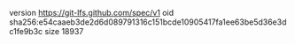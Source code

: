 version https://git-lfs.github.com/spec/v1
oid sha256:e54caaeb3de2d6d089791316c151bcde10905417fa1ee63be5d36e3dc1fe9b3c
size 18937
